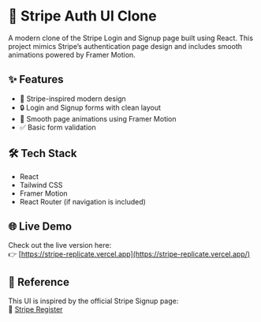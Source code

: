 # 🔐 Stripe Auth UI Clone

A modern clone of the Stripe Login and Signup page built using React. This project mimics Stripe’s authentication page design and includes smooth animations powered by Framer Motion.

## ✨ Features

- 🎨 Stripe-inspired modern design
- 🔒 Login and Signup forms with clean layout
- 🧩 Smooth page animations using Framer Motion
- ✅ Basic form validation

## 🛠️ Tech Stack

- React
- Tailwind CSS
- Framer Motion
- React Router (if navigation is included)

## 🌐 Live Demo

Check out the live version here:  
👉 [https://stripe-replicate.vercel.app](https://stripe-replicate.vercel.app/)

## 📎 Reference

This UI is inspired by the official Stripe Signup page:  
🔗 [Stripe Register](https://dashboard.stripe.com/register)

